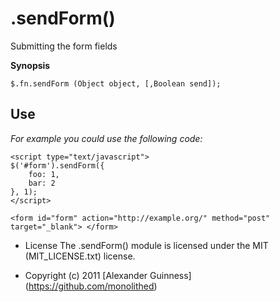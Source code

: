 # .sendForm()

Submitting the form fields

**Synopsis**

	$.fn.sendForm (Object object, [,Boolean send]);

## Use
*For example you could use the following code:*

	<script type="text/javascript">
	$('#form').sendForm({
		foo: 1,
		bar: 2
	}, 1);
	</script>

	<form id="form" action="http://example.org/" method="post" target="_blank"> </form>

* License
    The .sendForm() module is licensed under the MIT (MIT_LICENSE.txt) license.

* Copyright (c) 2011 [Alexander Guinness] (https://github.com/monolithed)

